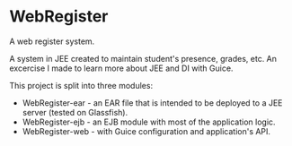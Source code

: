 # WebRegister
A web register system.

A system in JEE created to maintain student's presence, grades, etc. An excercise I made to learn more about JEE and DI with Guice.

This project is split into three modules:
* WebRegister-ear - an EAR file that is intended to be deployed to a JEE server (tested on Glassfish).
* WebRegister-ejb - an EJB module with most of the application logic.
* WebRegister-web - with Guice configuration and application's API.
